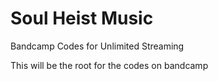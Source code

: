 # Soul Heist Music
Bandcamp Codes for Unlimited Streaming

This will be the root for the codes on bandcamp
